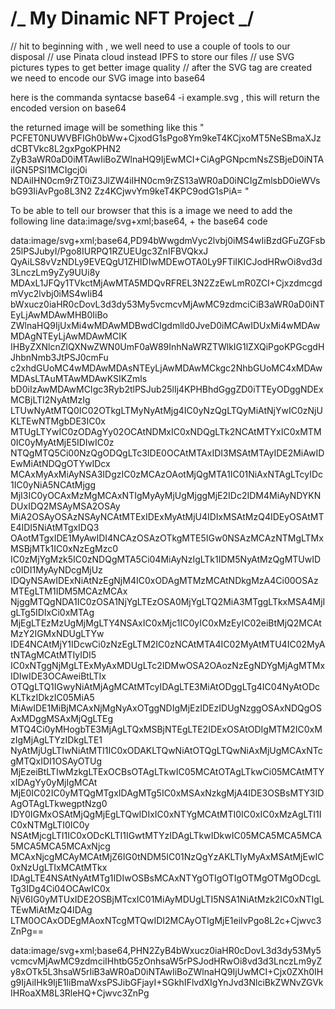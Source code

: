 # /_ My Dinamic NFT Project _/

// hit to beginning with , we well need to use a couple of tools to our disposal
// use Pinata cloud instead IPFS to store our files
// use SVG pictures types to get better image quality
// after the SVG tag are created we need to encode our SVG image into base64

here is the commanda syntacse base64 -i example.svg , this will return the encoded version on base64

the returned image will be something like this " PCFET0NUWVBFIGh0bWw+CjxodG1sPgo8Ym9keT4KCjxoMT5NeSBmaXJzdCBTVkc8L2gxPgoKPHN2
ZyB3aWR0aD0iMTAwIiBoZWlnaHQ9IjEwMCI+CiAgPGNpcmNsZSBjeD0iNTAiIGN5PSI1MCIgcj0i
NDAiIHN0cm9rZT0iZ3JlZW4iIHN0cm9rZS13aWR0aD0iNCIgZmlsbD0ieWVsbG93IiAvPgo8L3N2
Zz4KCjwvYm9keT4KPC9odG1sPiA= "

To be able to tell our browser that this is a image we need to add the following line
data:image/svg+xml;base64, + the base64 code

data:image/svg+xml;base64,PD94bWwgdmVyc2lvbj0iMS4wIiBzdGFuZGFsb25lPSJubyI/Pgo8IURPQ1RZUEUgc3ZnIFBVQkxJ
QyAiLS8vVzNDLy9EVEQgU1ZHIDIwMDEwOTA0Ly9FTiIKICJodHRwOi8vd3d3LnczLm9yZy9UUi8y
MDAxL1JFQy1TVkctMjAwMTA5MDQvRFREL3N2ZzEwLmR0ZCI+CjxzdmcgdmVyc2lvbj0iMS4wIiB4
bWxucz0iaHR0cDovL3d3dy53My5vcmcvMjAwMC9zdmciCiB3aWR0aD0iNTEyLjAwMDAwMHB0IiBo
ZWlnaHQ9IjUxMi4wMDAwMDBwdCIgdmlld0JveD0iMCAwIDUxMi4wMDAwMDAgNTEyLjAwMDAwMCIK
IHByZXNlcnZlQXNwZWN0UmF0aW89InhNaWRZTWlkIG1lZXQiPgoKPGcgdHJhbnNmb3JtPSJ0cmFu
c2xhdGUoMC4wMDAwMDAsNTEyLjAwMDAwMCkgc2NhbGUoMC4xMDAwMDAsLTAuMTAwMDAwKSIKZmls
bD0iIzAwMDAwMCIgc3Ryb2tlPSJub25lIj4KPHBhdGggZD0iTTEyODggNDExMCBjLTI2NyAtMzIg
LTUwNyAtMTQ0IC02OTkgLTMyNyAtMjg4IC0yNzQgLTQyMiAtNjYwIC0zNjUKLTEwNTMgbDE3IC0x
MTUgLTYwIC0zODAgYy02OCAtNDMxIC0xNDQgLTk2NCAtMTYxIC0xMTM0IC0yMyAtMjE5IDIwIC0z
NTQgMTQ5Ci00NzQgODQgLTc3IDE0OCAtMTAxIDI3MSAtMTAyIDE2MiAwIDEwMiAtNDQgOTYwIDcx
MCAxMyAxMiAyNSA3IDgzIC0zMCAzOAotMjQgMTA1IC01NiAxNTAgLTcyIDc1IC0yNiA5NCAtMjgg
MjI3IC0yOCAxMzMgMCAxNTIgMyAyMjUgMjggMjE2IDc2IDM4MiAyNDYKNDUxIDQ2MSAyMSA2OSAy
MiA2OSAyOSAzNSAyNCAtMTExIDExMyAtMjU4IDIxMSAtMzQ4IDEyOSAtMTE4IDI5NiAtMTgxIDQ3
OAotMTgxIDE1MyAwIDI4NCAzOSAzOTkgMTE5IGw0NSAzMCAzNTMgLTMxMSBjMTk1IC0xNzEgMzc0
IC0zMjYgMzk5IC0zNDQgMTA5Ci04MiAyNzIgLTk1IDM5NyAtMzQgMTUwIDc0IDI1MyAyNDcgMjUz
IDQyNSAwIDExNiAtNzEgNjM4IC0xODAgMTMzMCAtNDkgMzA4Ci00OSAzMTEgLTM1IDM5MCAzMCAx
NjggMTQgNDA1IC0zOSA1NjYgLTEzOSA0MjYgLTQ2MiA3MTggLTkxMSA4MjIgLTg5IDIxCi0xMTAg
MjEgLTEzMzUgMjMgLTY4NSAxIC0xMjc1IC0yIC0xMzEyIC02eiBtMjQ2MCAtMzY2IGMxNDUgLTYw
IDE4NCAtMjY1IDcwCi0zNzEgLTM2IC0zNCAtMTA4IC02MyAtMTU4IC02MyAtNTAgMCAtMTIyIDI5
IC0xNTggNjMgLTExMyAxMDUgLTc2IDMwOSA2OAozNzEgNDYgMjAgMTMxIDIwIDE3OCAweiBtLTIx
OTQgLTQ1IGwyNiAtMjAgMCAtMTcyIDAgLTE3MiAtODggLTg4IC04NyAtODcKLTkzIDkzIC05MiA5
MiAwIDE1MiBjMCAxNjMgNyAxOTggNDIgMjEzIDEzIDUgNzggOSAxNDQgOSAxMDggMSAxMjQgLTEg
MTQ4Ci0yMHogbTE3MjAgLTQxMSBjNTEgLTE2IDExOSAtODIgMTM2IC0xMzIgMjAgLTYzIDkgLTE1
NyAtMjUgLTIwNiAtMTI1IC0xODAKLTQwNiAtOTQgLTQwNiAxMjUgMCAxNTcgMTQxIDI1OSAyOTUg
MjEzeiBtLTIwMzkgLTExOCBsOTAgLTkwIC05MCAtOTAgLTkwCi05MCAtMTYxIDAgYy0yMjIgMCAt
MjE0IC02IC0yMTQgMTgxIDAgMTg5IC0xMSAxNzkgMjA4IDE3OSBsMTY3IDAgOTAgLTkwegptNzg0
IDY0IGMxOSAtMjQgMjEgLTQwIDIxIC0xNTYgMCAtMTI0IC0xIC0xMzAgLTI1IC0xNTMgLTI0IC0y
NSAtMjcgLTI1IC0xODcKLTI1IGwtMTYzIDAgLTkwIDkwIC05MCA5MCA5MCA5MCA5MCA5MCAxNjcg
MCAxNjcgMCAyMCAtMjZ6IG0tNDM5IC01NzQgYzAKLTIyMyAxMSAtMjEwIC0xNzUgLTIxMCAtMTkx
IDAgLTE4NSAtNyAtMTg1IDIwOSBsMCAxNTYgOTIgOTIgOTMgOTMgODcgLTg3IDg4Ci04OCAwIC0x
NjV6IG0yMTUxIDE2OSBjMTcxIC01MiAyMDUgLTI5NSA1NiAtMzk2IC0xNTIgLTEwMiAtMzQ4IDAg
LTM0OCAxODEgMAoxNTcgMTQwIDI2MCAyOTIgMjE1eiIvPgo8L2c+Cjwvc3ZnPg==

data:image/svg+xml;base64,PHN2ZyB4bWxucz0iaHR0cDovL3d3dy53My5vcmcvMjAwMC9zdmciIHhtbG5zOnhsaW5rPSJodHRwOi8vd3d3LnczLm9yZy8xOTk5L3hsaW5rIiB3aWR0aD0iNTAwIiBoZWlnaHQ9IjUwMCI+Cjx0ZXh0IHg9IjAiIHk9IjE1IiBmaWxsPSJibGFjayI+SGkhIFlvdXIgYnJvd3NlciBkZWNvZGVkIHRoaXM8L3RleHQ+Cjwvc3ZnPg



